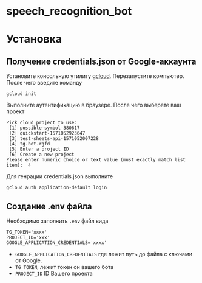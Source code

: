 # speech_recognition_bot

# Установка
## Получение credentials.json от Google-аккаунта
Установите консольную утилиту [gcloud](https://cloud.google.com/sdk/docs/install). Перезапустите компьютер.
После чего введите команду

```commandline
gcloud init 
```
Выполните аутентификацию в браузере.
После чего выберете ваш проект
```commandline
Pick cloud project to use:  
 [1] possible-symbol-380617 
 [2] quickstart-1571052923647
 [3] test-sheets-api-1571052007228
 [4] tg-bot-rgfd
 [5] Enter a project ID
 [6] Create a new project
Please enter numeric choice or text value (must exactly match list item):  4 

```

Для генрации credentials.json выполните
```commandline
gcloud auth application-default login
```

## Создание .env файла
Необходимо заполнить `.env` файл вида
```commandline
TG_TOKEN='xxxx'
PROJECT_ID='xxx'
GOOGLE_APPLICATION_CREDENTIALS='xxxx'
```
- `GOOGLE_APPLICATION_CREDENTIALS` где лежит путь до файла с ключами от Google.
- `TG_TOKEN`, лежит токен он вашего бота
- `PROJECT_ID` ID Вашего проекта